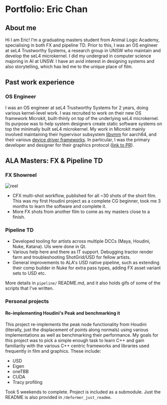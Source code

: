 # Portfolio: Eric Chan
## About me
Hi I am Eric! I'm a graduating masters student from Animal Logic Academy, specialising in both FX and pipeline TD. Prior to this, I was an OS engineer at seL4 Trustworthy Systems, a research group in UNSW who maintain and develop the seL4 microkernel. I did my undergrad in computer science majoring in AI at UNSW. I have an avid interest in designing systems and also storytelling, which has led me to the unique place of film.

## Past work experience
### OS Engineer
I was an OS engineer at seL4 Trustworthy Systems for 2 years, doing various kernel-level work. I was recruited to work on their new OS framework Microkit, built-thinly on top of the underlying seL4 microkernel. Its purpose was to help system designers create static software systems on top the minimally built seL4 microkernel. My work in Microkit mainly involved maintaining their hypervisor subsystem [libvmm](https://github.com/au-ts/libvmm) for aarch64, and their various [device driver frameworks](https://github.com/au-ts/sddf). In particular, I was the primary developer and designer for their graphics protocol ([link to PR](https://github.com/au-ts/sddf/pull/242)).

## ALA Masters: FX & Pipeline TD

### FX Showreel

![reel](reel.gif)

- CFX multi-shot workflow, published for all ~30 shots of the short film. This was my first Houdini project as a complete CG beginner, took me 3 months to learn the software and complete it.
- More FX shots from another film to come as my masters close to a finish.

### Pipeline TD

- Developed tooling for artists across multiple DCCs (Maya, Houdini, Nuke, Katana). UIs were done in Qt.
- Various help here and there as IT support. Debugging tractor render farm and troubleshooting ShotGrid/USD for fellow artists.
- General improvements to ALA's USD native pipeline, such as extending their comp builder in Nuke for extra pass types, adding FX asset variant sets to USD etc.

More details in `pipeline/` README.md, and it also holds gifs of some of the scripts that I've written.

### Personal projects
#### Re-implementing Houdini's Peak and benchmarking it
This project re-implements the peak node functionality from Houdini (literally, just the displacement of points along normals) using various implementations as well as benchmarking their performance. My goals for this project was to pick a simple enough task to learn C++ and gain familiarity with the various C++ centric frameworks and libraries used frequently in film and graphics. These include:
- USD
- Eigen
- oneTBB
- CUDA
- Tracy profiling

Took 5 weekends to complete. Project is included as a submodule. Just the README is also provided in `/deformer_just_readme`.